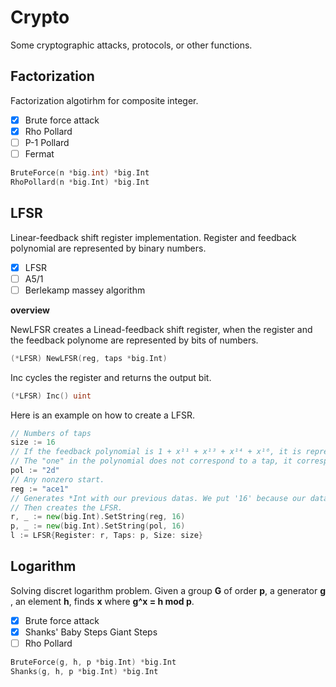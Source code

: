 # Crypto
Some cryptographic attacks, protocols, or other functions.

## Factorization
Factorization algotirhm for composite integer. 

 - [x] Brute force attack
 - [x] Rho Pollard
 - [ ] P-1 Pollard
 - [ ] Fermat

```Go
BruteForce(n *big.int) *big.Int
RhoPollard(n *big.Int) *big.Int
```

## LFSR
Linear-feedback shift register implementation. Register and feedback polynomial are represented by binary numbers.
 - [x] LFSR
 - [ ] A5/1
 - [ ] Berlekamp massey algorithm

**overview**

NewLFSR creates a Linead-feedback shift register, when the register and the feedback polynome are represented by bits of numbers.
```Go
(*LFSR) NewLFSR(reg, taps *big.Int)
```
Inc cycles the register and returns the output bit.
```Go
(*LFSR) Inc() uint
```
Here is an example on how to create a LFSR.
```Go
// Numbers of taps
size := 16
// If the feedback polynomial is 1 + x¹¹ + x¹³ + x¹⁴ + x¹⁶, it is represented by 0000000000101101 = 0x2d.
// The "one" in the polynomial does not correspond to a tap, it corresponds to the input to the first bit
pol := "2d"
// Any nonzero start.
reg := "ace1"
// Generates *Int with our previous datas. We put '16' because our datas are hexadecimal numbers.
// Then creates the LFSR.
r, _ := new(big.Int).SetString(reg, 16) 
p, _ := new(big.Int).SetString(pol, 16)   
l := LFSR{Register: r, Taps: p, Size: size}
```

## Logarithm
Solving discret logarithm problem. Given a group **G** of order **p**, a generator **g** , an element **h**, finds **x** where **g^x = h mod p**.

 - [x] Brute force attack
 - [x] Shanks' Baby Steps Giant Steps
 - [ ] Rho Pollard

```Go
BruteForce(g, h, p *big.Int) *big.Int
Shanks(g, h, p *big.Int) *big.Int 
```
